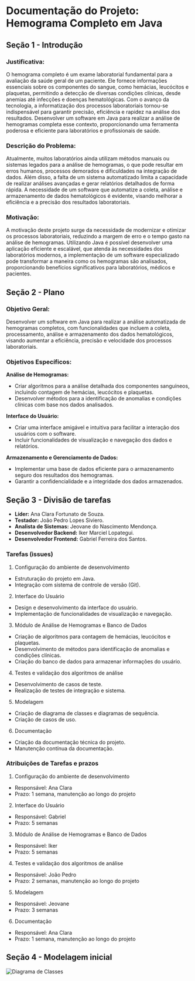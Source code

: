 # Documentação do Projeto: Hemograma Completo em Java

## Seção 1 - Introdução

### Justificativa:

O hemograma completo é um exame laboratorial fundamental para a avaliação da saúde geral de um paciente. Ele fornece informações essenciais sobre os componentes do sangue, como hemácias, leucócitos e plaquetas, permitindo a detecção de diversas condições clínicas, desde anemias até infecções e doenças hematológicas. Com o avanço da tecnologia, a informatização dos processos laboratoriais tornou-se indispensável para garantir precisão, eficiência e rapidez na análise dos resultados. Desenvolver um software em Java para realizar a análise de hemogramas completa esse contexto, proporcionando uma ferramenta poderosa e eficiente para laboratórios e profissionais de saúde.


### Descrição do Problema:

Atualmente, muitos laboratórios ainda utilizam métodos manuais ou sistemas legados para a análise de hemogramas, o que pode resultar em erros humanos, processos demorados e dificuldades na integração de dados. Além disso, a falta de um sistema automatizado limita a capacidade de realizar análises avançadas e gerar relatórios detalhados de forma rápida. A necessidade de um software que automatize a coleta, análise e armazenamento de dados hematológicos é evidente, visando melhorar a eficiência e a precisão dos resultados laboratoriais.


### Motivação:

A motivação deste projeto surge da necessidade de modernizar e otimizar os processos laboratoriais, reduzindo a margem de erro e o tempo gasto na análise de hemogramas. Utilizando Java é possível desenvolver uma aplicação eficiente e escalável, que atenda às necessidades dos laboratórios modernos, a implementação de um software especializado pode transformar a maneira como os hemogramas são analisados, proporcionando benefícios significativos para laboratórios, médicos e pacientes.



## Seção 2 - Plano

### Objetivo Geral:

Desenvolver um software em Java para realizar a análise automatizada de hemogramas completos, com funcionalidades que incluem a coleta, processamento, análise e armazenamento dos dados hematológicos, visando aumentar a eficiência, precisão e velocidade dos processos laboratoriais.


### Objetivos Específicos:

**Análise de Hemogramas:**

- Criar algoritmos para a análise detalhada dos componentes sanguíneos, incluindo contagem de hemácias, leucócitos e plaquetas.
- Desenvolver métodos para a identificação de anomalias e condições clínicas com base nos dados analisados.

**Interface do Usuário:**

- Criar uma interface amigável e intuitiva para facilitar a interação dos usuários com o software.
- Incluir funcionalidades de visualização e navegação dos dados e relatórios.

**Armazenamento e Gerenciamento de Dados:**

- Implementar uma base de dados eficiente para o armazenamento seguro dos resultados dos hemogramas.
- Garantir a confidencialidade e a integridade dos dados armazenados.



## Seção 3 - Divisão de tarefas

- **Líder:** Ana Clara Fortunato de Souza.
- **Testador:** João Pedro Lopes Siviero.
- **Analista de Sistemas:** Jeovane do Nascimento Mendonça.
- **Desenvolvedor Backend:** Iker Marciel Lopategui.
- **Desenvolvedor Frontend:** Gabriel Ferreira dos Santos.

### Tarefas (issues)

1. Configuração do ambiente de desenvolvimento
  - Estruturação do projeto em Java.
  - Integração com sistema de controle de versão (Git).
     
2. Interface do Usuário
  - Design e desenvolvimento da interface do usuário.
  - Implementação de funcionalidades de visualização e navegação.
    
3. Módulo de Análise de Hemogramas e Banco de Dados
  - Criação de algoritmos para contagem de hemácias, leucócitos e plaquetas.
  - Desenvolvimento de métodos para identificação de anomalias e condições clínicas.
  - Criação do banco de dados para armazenar informações do usuário. 

4. Testes e validação dos algoritmos de análise
  - Desenvolvimento de casos de teste.
  - Realização de testes de integração e sistema.

5. Modelagem
  - Criação de diagrama de classes e diagramas de sequência.
  - Criação de casos de uso.

6. Documentação
  - Criação da documentação técnica do projeto.
  - Manutenção contínua da documentação.

### Atribuições de Tarefas e prazos

1. Configuração do ambiente de desenvolvimento
  - Responsável: Ana Clara
  - Prazo: 1 semana, manutenção ao longo do projeto
     
2. Interface do Usuário
  - Responsável: Gabriel
  - Prazo: 5 semanas
    
3. Módulo de Análise de Hemogramas e Banco de Dados
  - Responsável: Iker
  - Prazo: 5 semanas 

4. Testes e validação dos algoritmos de análise
  - Responsável: João Pedro
  - Prazo: 2 semanas, manutenção ao longo do projeto

5. Modelagem
  - Responsável: Jeovane
  - Prazo: 3 semanas

6. Documentação
  - Responsável: Ana Clara
  - Prazo: 1 semana, manutenção ao longo do projeto



## Seção 4 - Modelagem inicial

![Diagrama de Classes](file:///C:/Users/usu%C3%A1rio/Downloads/IMG-20240707-WA0014.jpg)
